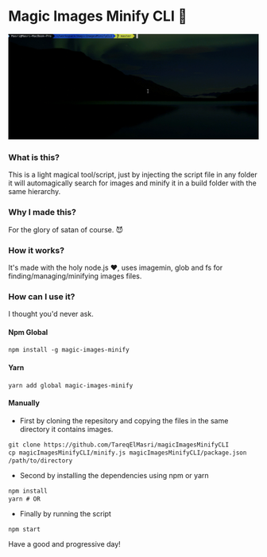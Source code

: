 # Magic Images Minify CLI 🌈
![Screencapture magicImagesMinifyCLI](demo.gif)
### What is this?
This is a light magical tool/script, just by injecting the script file in any folder it will automagically search for images and minify it in a build folder with the same hierarchy.
### Why I made this?
For the glory of satan of course. 😈
### How it works?
It's made with the holy node.js ❤️, uses imagemin, glob and fs for finding/managing/minifying images files.
### How can I use it?
I thought you'd never ask.
#### Npm Global
```
npm install -g magic-images-minify
```
#### Yarn
```
yarn add global magic-images-minify
```

#### Manually
- First by cloning the repesitory and copying the files in the same directory it contains images.
```
git clone https://github.com/TareqElMasri/magicImagesMinifyCLI
cp magicImagesMinifyCLI/minify.js magicImagesMinifyCLI/package.json /path/to/directory
```
- Second by installing the dependencies using npm or yarn
```
npm install
yarn # OR
```
- Finally by running the script
```
npm start
```

Have a good and progressive day!
